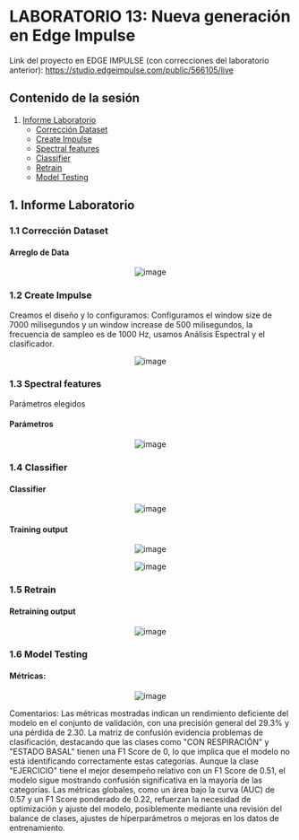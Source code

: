 # LABORATORIO 13: Nueva generación en Edge Impulse
Link del proyecto en EDGE IMPULSE (con correcciones del laboratorio anterior): https://studio.edgeimpulse.com/public/566105/live
## Contenido de la sesión

1. [Informe Laboratorio](#id1)
    - [Corrección Dataset](#id2)
    - [Create Impulse](#id3)
    - [Spectral features](#id4)
    - [Classifier](#id5)
    - [Retrain](#id6)
    - [Model Testing](#id7)


## 1. Informe Laboratorio <a name="id1"></a>

### 1.1 Corrección Dataset <a name="id2"></a>

#### Arreglo de Data
<div align="center">
  
  ![image](https://github.com/user-attachments/assets/7cf5058b-b97d-4d26-aa26-f901af433323)
  
  </p>
</div>

### 1.2 Create Impulse <a name="id3"></a>
Creamos el diseño y lo configuramos:
Configuramos el window size de 7000 milisegundos y un window increase de 500 milisegundos, la frecuencia de sampleo es de 1000 Hz, usamos Análisis Espectral y el clasificador.

<div align="center">
  
  ![image](https://github.com/user-attachments/assets/eb0cb5ce-87a8-4fb0-b1b0-99fd18cd2d1b)


  </p>
</div>

### 1.3 Spectral features <a name="id4"></a>
Parámetros elegidos
#### Parámetros
<div align="center">
  
  ![image](https://github.com/user-attachments/assets/9060fe4f-1e2f-4873-baa8-71b04613dcb2)

  </p>
</div>

### 1.4 Classifier <a name="id5"></a>
#### Classifier
<div align="center">

  ![image](https://github.com/user-attachments/assets/f9e6681a-420f-42b6-8605-a96ef9616d8a)

  </p>
</div>

#### Training output
<div align="center">

![image](https://github.com/user-attachments/assets/f52ee2b1-3757-4058-8428-4b2023fcf972)

![image](https://github.com/user-attachments/assets/66460bc2-338a-4de7-8a19-559ceda78728)




  </p>
</div>

### 1.5 Retrain <a name="id6"></a>
#### Retraining output
<div align="center">

  ![image](https://github.com/user-attachments/assets/36888050-76a2-4aa3-a8de-ca7176b19543)


  </p>
</div>

### 1.6 Model Testing <a name="id7"></a>
#### Métricas:
<div align="center">
  
 ![image](https://github.com/user-attachments/assets/1c021c0a-57a0-49fb-b512-248a4f761ca6)

  </p>
</div>

Comentarios: 
Las métricas mostradas indican un rendimiento deficiente del modelo en el conjunto de validación, con una precisión general del 29.3% y una pérdida de 2.30. La matriz de confusión evidencia problemas de clasificación, destacando que las clases como "CON RESPIRACIÓN" y "ESTADO BASAL" tienen una F1 Score de 0, lo que implica que el modelo no está identificando correctamente estas categorías. Aunque la clase "EJERCICIO" tiene el mejor desempeño relativo con un F1 Score de 0.51, el modelo sigue mostrando confusión significativa en la mayoría de las categorías. Las métricas globales, como un área bajo la curva (AUC) de 0.57 y un F1 Score ponderado de 0.22, refuerzan la necesidad de optimización y ajuste del modelo, posiblemente mediante una revisión del balance de clases, ajustes de hiperparámetros o mejoras en los datos de entrenamiento.
